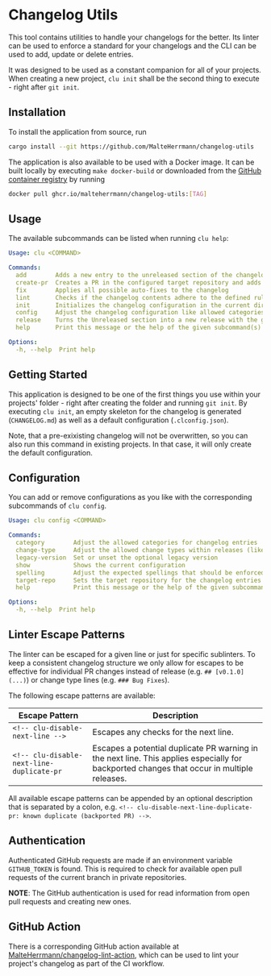# Changelog Utils

This tool contains utilities to handle your changelogs for the better.
Its linter can be used to enforce a standard for your changelogs and the CLI can be used to add, update or delete entries.

It was designed to be used as a constant companion for all of your projects. When creating a new project, `clu init` shall be the second thing to execute - right after `git init`.

## Installation

To install the application from source, run

```bash
cargo install --git https://github.com/MalteHerrmann/changelog-utils
```

The application is also available to be used with a Docker image.
It can be built locally by executing `make docker-build`
or downloaded from the [GitHub container registry](https://github.com/MalteHerrmann/changelog-utils/pkgs/container/changelog-utils)
by running

```bash
docker pull ghcr.io/malteherrmann/changelog-utils:[TAG]
```

## Usage

The available subcommands can be listed when running `clu help`:

```yaml
Usage: clu <COMMAND>

Commands:
  add        Adds a new entry to the unreleased section of the changelog
  create-pr  Creates a PR in the configured target repository and adds the corresponding changelog entry
  fix        Applies all possible auto-fixes to the changelog
  lint       Checks if the changelog contents adhere to the defined rules
  init       Initializes the changelog configuration in the current directory
  config     Adjust the changelog configuration like allowed categories, change types or other
  release    Turns the Unreleased section into a new release with the given version
  help       Print this message or the help of the given subcommand(s)

Options:
  -h, --help  Print help
```

## Getting Started

This application is designed to be one of the first things you use within your projects' folder -
right after creating the folder and running `git init`.
By executing `clu init`, an empty skeleton for the changelog is generated (`CHANGELOG.md`)
as well as a default configuration (`.clconfig.json`).

Note, that a pre-exixisting changelog will not be overwritten, so you can also run this command
in existing projects. In that case, it will only create the default configuration.

## Configuration

<!-- TODO: update this for recent changes -->
You can add or remove configurations as you like with the
corresponding subcommands of `clu config`.

```yaml
Usage: clu config <COMMAND>

Commands:
  category        Adjust the allowed categories for changelog entries
  change-type     Adjust the allowed change types within releases (like 'Bug Fixes', 'Features', etc.)
  legacy-version  Set or unset the optional legacy version
  show            Shows the current configuration
  spelling        Adjust the expected spellings that should be enforced in the changelog
  target-repo     Sets the target repository for the changelog entries
  help            Print this message or the help of the given subcommand(s)

Options:
  -h, --help  Print help
```

## Linter Escape Patterns

The linter can be escaped for a given line or just for specific sublinters.
To keep a consistent changelog structure we only allow for escapes to be effective for
individual PR changes instead of release (e.g. `## [v0.1.0](...)`) or change type lines (e.g. `### Bug Fixes`).

The following escape patterns are available:

| Escape Pattern | Description |
|----------------------------------------------------------|---------------------------------------|
| `<!-- clu-disable-next-line -->` | Escapes any checks for the next line. |
| `<!-- clu-disable-next-line-duplicate-pr` | Escapes a potential duplicate PR warning in the next line. This applies especially for backported changes that occur in multiple releases. |

All available escape patterns can be appended by an optional description that is separated by a colon,
e.g. `<!-- clu-disable-next-line-duplicate-pr: known duplicate (backported PR) -->`.

## Authentication

Authenticated GitHub requests are made if an environment variable
`GITHUB_TOKEN` is found.
This is required to check for available open pull requests
of the current branch in private repositories.

**NOTE**: The GitHub authentication is used for read information from open pull requests
and creating new ones.

## GitHub Action

There is a corresponding GitHub action available at [MalteHerrmann/changelog-lint-action](https://github.com/MalteHerrmann/changelog-lint-action),
which can be used to lint your project's changelog as part of the CI workflow.


